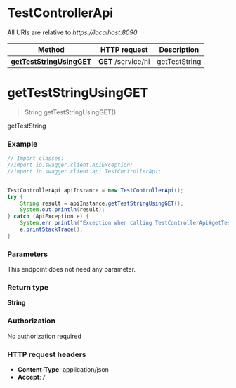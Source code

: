 # TestControllerApi

All URIs are relative to *https://localhost:8090*

Method | HTTP request | Description
------------- | ------------- | -------------
[**getTestStringUsingGET**](TestControllerApi.md#getTestStringUsingGET) | **GET** /service/hi | getTestString


<a name="getTestStringUsingGET"></a>
# **getTestStringUsingGET**
> String getTestStringUsingGET()

getTestString

### Example
```java
// Import classes:
//import io.swagger.client.ApiException;
//import io.swagger.client.api.TestControllerApi;


TestControllerApi apiInstance = new TestControllerApi();
try {
    String result = apiInstance.getTestStringUsingGET();
    System.out.println(result);
} catch (ApiException e) {
    System.err.println("Exception when calling TestControllerApi#getTestStringUsingGET");
    e.printStackTrace();
}
```

### Parameters
This endpoint does not need any parameter.

### Return type

**String**

### Authorization

No authorization required

### HTTP request headers

 - **Content-Type**: application/json
 - **Accept**: */*

